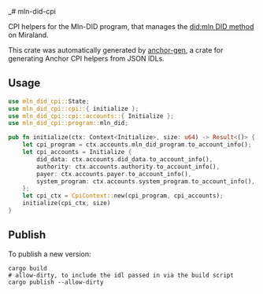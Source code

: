 _# mln-did-cpi

CPI helpers for the Mln-DID program, that manages the [did:mln DID method](https://identity-com.github.io/sol-did/did-method-spec.html) on Miraland. 

This crate was automatically generated by [anchor-gen](https://github.com/saber-hq/anchor-gen), a crate for generating Anchor CPI helpers from JSON IDLs.

## Usage

```rust
use mln_did_cpi::State;
use mln_did_cpi::cpi::{ initialize };
use mln_did_cpi::cpi::accounts::{ Initialize };
use mln_did_cpi::program::mln_did;

pub fn initialize(ctx: Context<Initialize>, size: u64) -> Result<()> {
    let cpi_program = ctx.accounts.mln_did_program.to_account_info();
    let cpi_accounts = Initialize {
        did_data: ctx.accounts.did_data.to_account_info(),
        authority: ctx.accounts.authority.to_account_info(),
        payer: ctx.accounts.payer.to_account_info(),
        system_program: ctx.accounts.system_program.to_account_info(),
    };
    let cpi_ctx = CpiContext::new(cpi_program, cpi_accounts);
    initialize(cpi_ctx, size)
}
```

## Publish

To publish a new version:

```shell
cargo build
# allow-dirty, to include the idl passed in via the build script
cargo publish --allow-dirty
```


